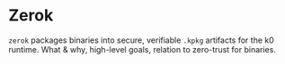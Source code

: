 # Zerok
`zerok` packages binaries into secure, verifiable `.kpkg` artifacts for the k0 runtime.
What & why, high-level goals, relation to zero-trust for binaries.

